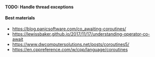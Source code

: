 #### TODO: Handle thread exceptions

#### Best materials
- https://blog.panicsoftware.com/co_awaiting-coroutines/
- https://lewissbaker.github.io/2017/11/17/understanding-operator-co-await
- https://www.dwcomputersolutions.net/posts/coroutines5/
- https://en.cppreference.com/w/cpp/language/coroutines
